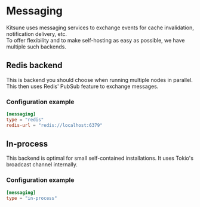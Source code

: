 # Messaging

Kitsune uses messaging services to exchange events for cache invalidation, notification delivery, etc.  
To offer flexibility and to make self-hosting as easy as possible, we have multiple such backends.

## Redis backend

This is backend you should choose when running multiple nodes in parallel. This then uses Redis' PubSub feature to exchange messages.

### Configuration example

```toml
[messaging]
type = "redis"
redis-url = "redis://localhost:6379"
```

## In-process

This backend is optimal for small self-contained installations. It uses Tokio's broadcast channel internally.

### Configuration example

```toml
[messaging]
type = "in-process"
